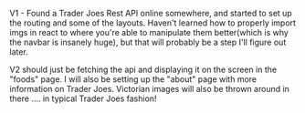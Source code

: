 V1 - Found a Trader Joes Rest API online somewhere, and started to set up the routing and some of the layouts. 
Haven't learned how to properly import imgs in react to where you're able to manipulate them better(which is why the navbar is insanely huge), but that will probably be a step I'll figure out later. 

V2 should just be fetching the api and displaying it on the screen in the "foods" page. I will also be setting up the "about" page with more information on Trader Joes. Victorian images will also be thrown around in there   .... in typical Trader Joes fashion!